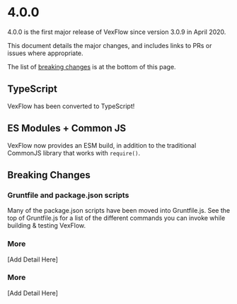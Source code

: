 # 4.0.0

4.0.0 is the first major release of VexFlow since version 3.0.9 in April 2020.

This document details the major changes, and includes links to PRs or issues where appropriate.

The list of [breaking changes](#breaking-changes) is at the bottom of this page.

## TypeScript

VexFlow has been converted to TypeScript!

## ES Modules + Common JS

VexFlow now provides an ESM build, in addition to the traditional CommonJS library that works with `require()`.

## Breaking Changes

### Gruntfile and package.json scripts
Many of the package.json scripts have been moved into Gruntfile.js. See the top of Gruntfile.js for a list of the different commands you can invoke while building & testing VexFlow.

### More
[Add Detail Here]

### More
[Add Detail Here]
